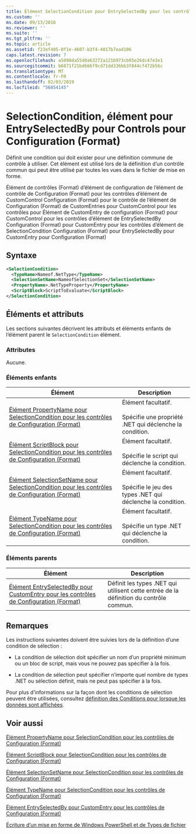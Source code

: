 ```yaml
---
title: Élément SelectionCondition pour EntrySelectedBy pour les contrôles de Configuration (Format) | Microsoft Docs
ms.custom: ''
ms.date: 09/13/2016
ms.reviewer: ''
ms.suite: ''
ms.tgt_pltfrm: ''
ms.topic: article
ms.assetid: f23ef405-0f1e-4607-b3f4-4017b7ead106
caps.latest.revision: 7
ms.openlocfilehash: a5098da55d0a63272a121b973cb05e26dc47e3e1
ms.sourcegitcommit: b6871f21bd666f9cd71dd336bb3f844cf472b56c
ms.translationtype: MT
ms.contentlocale: fr-FR
ms.lasthandoff: 02/03/2019
ms.locfileid: "56854145"
---
```

# <a name="selectioncondition-element-for-entryselectedby-for-controls-for-configuration-format"></a>SelectionCondition, élément pour EntrySelectedBy pour Controls pour Configuration (Format)

Définit une condition qui doit exister pour une définition commune de contrôle à utiliser. Cet élément est utilisé lors de la définition d’un contrôle commun qui peut être utilisé par toutes les vues dans le fichier de mise en forme.

Élément de contrôles (Format) d’élément de configuration de l’élément de contrôle de Configuration (Format) pour les contrôles d’élément de CustomControl Configuration (Format) pour le contrôle de l’élément de Configuration (Format) de CustomEntries pour CustomControl pour les contrôles pour Élément de CustomEntry de configuration (Format) pour CustomControl pour les contrôles d’élément de EntrySelectedBy Configuration (Format) pour CustomEntry pour les contrôles d’élément de SelectionCondition Configuration (Format) pour EntrySelectedBy pour CustomEntry pour Configuration (Format)

## <a name="syntax"></a>Syntaxe

```xml
<SelectionCondition>
  <TypeName>Nameof.NetType</TypeName>
  <SelectionSetName>NameofSelectionSet</SelectionSetName>
  <PropertyName>.NetTypeProperty</PropertyName>
  <ScriptBlock>ScriptToEvaluate</ScriptBlock>
</SelectionCondition>
```

## <a name="attributes-and-elements"></a>Éléments et attributs

Les sections suivantes décrivent les attributs et éléments enfants de l’élément parent le `SelectionCondition` élément.

### <a name="attributes"></a>Attributes

Aucune.

### <a name="child-elements"></a>Éléments enfants

|Élément|Description|
|-------------|-----------------|
|[Élément PropertyName pour SelectionCondition pour les contrôles de Configuration (Format)](./propertyname-element-for-selectioncondition-for-controls-for-configuration-format.md)|Élément facultatif.<br /><br /> Spécifie une propriété .NET qui déclenche la condition.|
|[Élément ScriptBlock pour SelectionCondition pour les contrôles de Configuration (Format)](./scriptblock-element-for-selectioncondition-for-controls-for-configuration-format.md)|Élément facultatif.<br /><br /> Spécifie le script qui déclenche la condition.|
|[Élément SelectionSetName pour SelectionCondition pour les contrôles de Configuration (Format)](./selectionsetname-element-for-selectioncondition-for-controls-for-configuration-format.md)|Élément facultatif.<br /><br /> Spécifie le jeu des types .NET qui déclenche la condition.|
|[Élément TypeName pour SelectionCondition pour les contrôles de Configuration (Format)](./typename-element-for-selectioncondition-for-controls-for-configuration-format.md)|Élément facultatif.<br /><br /> Spécifie un type .NET qui déclenche la condition.|

### <a name="parent-elements"></a>Éléments parents

|Élément|Description|
|-------------|-----------------|
|[Élément EntrySelectedBy pour CustomEntry pour les contrôles de Configuration (Format)](./entryselectedby-element-for-customentry-for-controls-for-configuration-format.md)|Définit les types .NET qui utilisent cette entrée de la définition du contrôle commun.|

## <a name="remarks"></a>Remarques

Les instructions suivantes doivent être suivies lors de la définition d’une condition de sélection :

- La condition de sélection doit spécifier un nom d’un propriété minimum ou un bloc de script, mais vous ne pouvez pas spécifier à la fois.

- La condition de sélection peut spécifier n’importe quel nombre de types .NET ou sélection définit, mais ne peut pas spécifier à la fois.

Pour plus d’informations sur la façon dont les conditions de sélection peuvent être utilisées, consultez [définition des Conditions pour lorsque les données sont affichées](./defining-conditions-for-displaying-data.md).

## <a name="see-also"></a>Voir aussi

[Élément PropertyName pour SelectionCondition pour les contrôles de Configuration (Format)](./propertyname-element-for-selectioncondition-for-controls-for-configuration-format.md)

[Élément ScriptBlock pour SelectionCondition pour les contrôles de Configuration (Format)](./scriptblock-element-for-selectioncondition-for-controls-for-configuration-format.md)

[Élément SelectionSetName pour SelectionCondition pour les contrôles de Configuration (Format)](./selectionsetname-element-for-selectioncondition-for-controls-for-configuration-format.md)

[Élément TypeName pour SelectionCondition pour les contrôles de Configuration (Format)](./typename-element-for-selectioncondition-for-controls-for-configuration-format.md)

[Élément EntrySelectedBy pour CustomEntry pour les contrôles de Configuration (Format)](./entryselectedby-element-for-customentry-for-controls-for-configuration-format.md)

[Écriture d’un mise en forme de Windows PowerShell et de Types de fichier](./writing-a-powershell-formatting-file.md)
